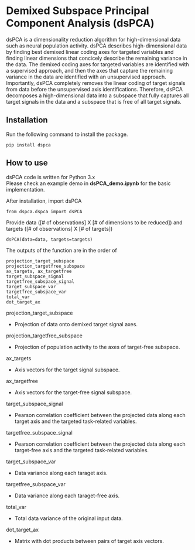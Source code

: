 Demixed Subspace Principal Component Analysis (dsPCA)
===========================================

dsPCA is a dimensionality reduction algorithm for high-dimensional data such as neural population activity. dsPCA describes high-dimensional data by finding best demixed linear coding axes for targeted variables and finding linear dimensions that concicely describe the remaining variance in the data. The demixed coding axes for targeted variables are identified with a supervised approach, and then the axes that capture the remaining variance in the data are identified with an unsupervised approach. Importantly, dsPCA completely removes the linear coding of target signals from data before the unsupervised axis identifications. Therefore, dsPCA decomposes a high-dimensional data into a subspace that fully captures all target signals in the data and a subspace that is free of all target signals.


## Installation
Run the following command to install the package.
~~~~
pip install dspca
~~~~

## How to use
dsPCA code is written for Python 3.x    
Please check an example demo in **dsPCA_demo.ipynb** for the basic implementation.

After installation, import dsPCA
~~~~
from dspca.dspca import dsPCA
~~~~
Provide data ([# of observations] X [# of dimensions to be reduced]) and targets ([# of observations] X [# of targets]) 
~~~~
dsPCA(data=data, targets=targets)
~~~~
The outputs of the function are in the order of
~~~~
projection_target_subspace
projection_targetfree_subspace
ax_targets, ax_targetfree
target_subspace_signal
targetfree_subspace_signal
target_subspace_var
targetfree_subspace_var
total_var
dot_target_ax
~~~~
projection_target_subspace
- Projection of data onto demixed target signal axes.

projection_targetfree_subspace
- Projection of population activity to the axes of target-free subspace.

ax_targets
- Axis vectors for the target signal subspace.

ax_targetfree
- Axis vectors for the target-free signal subspace.

target_subspace_signal
- Pearson correlation coefficient between the projected data along each target axis and the targeted task-related variables.

targetfree_subspace_signal
- Pearson correlation coefficient between the projected data along each target-free axis and the targeted task-related variables.

target_subspace_var
- Data variance along each taraget axis.

targetfree_subspace_var
- Data variance along each taraget-free axis.

total_var
- Total data variance of the original input data.

dot_target_ax
- Matrix with dot products between pairs of target axis vectors.
